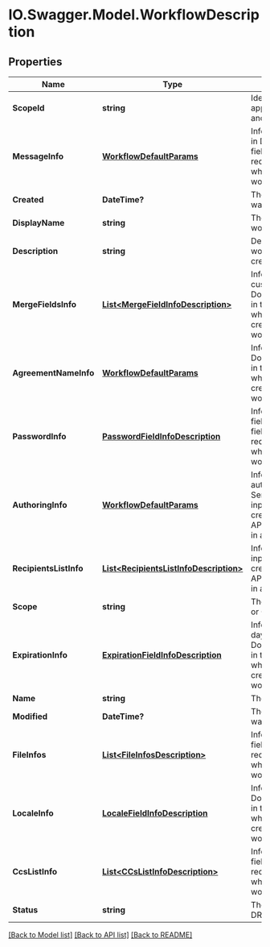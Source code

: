 # IO.Swagger.Model.WorkflowDescription
## Properties

Name | Type | Description | Notes
------------ | ------------- | ------------- | -------------
**ScopeId** | **string** | Identifier of scope. Currently it is applicable for scope GROUP only and the value will be groupId. | [optional] 
**MessageInfo** | [**WorkflowDefaultParams**](WorkflowDefaultParams.md) | Information about message field in DocumentCreationInfo input field in the agreement creation request when using the API which creates an agreement in a workflow | [optional] 
**Created** | **DateTime?** | The day on which the workflow was created | [optional] 
**DisplayName** | **string** | The display name of the workflow. | [optional] 
**Description** | **string** | Description provided for this workflow at the time of its creation | [optional] 
**MergeFieldsInfo** | [**List&lt;MergeFieldInfoDescription&gt;**](MergeFieldInfoDescription.md) | Information about customFieldInfos in DocumentCreationInfo input field in the agreement creation request when using the API which creates an agreement in a workflow | [optional] 
**AgreementNameInfo** | [**WorkflowDefaultParams**](WorkflowDefaultParams.md) | Information about name field in DocumentCreationInfo input field in the agreement creation request when using the API which creates an agreement in a workflow | [optional] 
**PasswordInfo** | [**PasswordFieldInfoDescription**](PasswordFieldInfoDescription.md) | Information about openPassword field in SecurityOptions input field in the agreement creation request when using the API which creates an agreement in a workflow | [optional] 
**AuthoringInfo** | [**WorkflowDefaultParams**](WorkflowDefaultParams.md) | Information about authoringRequested field in SendDocumentInteractiveOptions input field in the agreement creation request when using the API which creates an agreement in a workflow | [optional] 
**RecipientsListInfo** | [**List&lt;RecipientsListInfoDescription&gt;**](RecipientsListInfoDescription.md) | Information about RecepientsInfo input field in the agreement creation request when using the API which creates an agreement in a workflow | [optional] 
**Scope** | **string** | The workflow scope (ACCOUNT or GROUP or OTHER) | [optional] 
**ExpirationInfo** | [**ExpirationFieldInfoDescription**](ExpirationFieldInfoDescription.md) | Information about daysUntilSigningDeadline field in DocumentCreationInfo input field in the agreement creation request when using the API which creates an agreement in a workflow | [optional] 
**Name** | **string** | The name of the workflow. | [optional] 
**Modified** | **DateTime?** | The day on which the workflow was last modified | [optional] 
**FileInfos** | [**List&lt;FileInfosDescription&gt;**](FileInfosDescription.md) | Information about FileInfo input field in the agreement creation request when using the API which creates an agreement in a workflow | [optional] 
**LocaleInfo** | [**LocaleFieldInfoDescription**](LocaleFieldInfoDescription.md) | Information about locale  field in DocumentCreationInfo input field in the agreement creation request when using the API which creates an agreement in a workflow | [optional] 
**CcsListInfo** | [**List&lt;CCsListInfoDescription&gt;**](CCsListInfoDescription.md) | Information about CCList input field in the agreement creation request when using the API which creates an agreement in a workflow | [optional] 
**Status** | **string** | The workflow status (ACTIVE or DRAFT or INACTIVE or OTHER) | [optional] 

[[Back to Model list]](../README.md#documentation-for-models) [[Back to API list]](../README.md#documentation-for-api-endpoints) [[Back to README]](../README.md)

